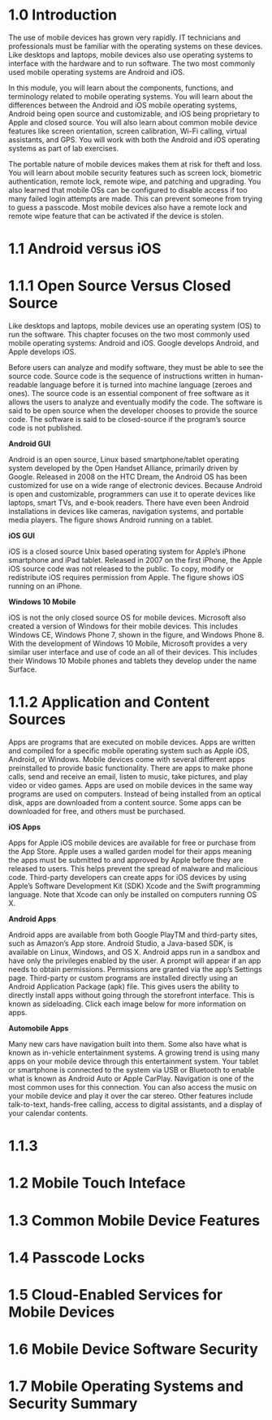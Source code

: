 # 1.0 Introduction

The use of mobile devices has grown very rapidly. IT technicians and professionals must be familiar with the operating systems on these devices. Like desktops and laptops, mobile devices also use operating systems to interface with the hardware and to run software. The two most commonly used mobile operating systems are Android and iOS.

In this module, you will learn about the components, functions, and terminology related to mobile operating systems. You will learn about the differences between the Android and iOS mobile operating systems, Android being open source and customizable, and iOS being proprietary to Apple and closed source. You will also learn about common mobile device features like screen orientation, screen calibration, Wi-Fi calling, virtual assistants, and GPS. You will work with both the Android and iOS operating systems as part of lab exercises.

The portable nature of mobile devices makes them at risk for theft and loss. You will learn about mobile security features such as screen lock, biometric authentication, remote lock, remote wipe, and patching and upgrading. You also learned that mobile OSs can be configured to disable access if too many failed login attempts are made. This can prevent someone from trying to guess a passcode. Most mobile devices also have a remote lock and remote wipe feature that can be activated if the device is stolen. 

# 1.1 Android versus iOS
# 1.1.1 Open Source Versus Closed Source

Like desktops and laptops, mobile devices use an operating system (OS) to run the software. This chapter focuses on the two most commonly used mobile operating systems: Android and iOS. Google develops Android, and Apple develops iOS.

Before users can analyze and modify software, they must be able to see the source code. Source code is the sequence of instructions written in human-readable language before it is turned into machine language (zeroes and ones). The source code is an essential component of free software as it allows the users to analyze and eventually modify the code. The software is said to be open source when the developer chooses to provide the source code. The software is said to be closed-source if the program’s source code is not published.

**Android GUI**

Android is an open source, Linux based smartphone/tablet operating system developed by the Open Handset Alliance, primarily driven by Google. Released in 2008 on the HTC Dream, the Android OS has been customized for use on a wide range of electronic devices. Because Android is open and customizable, programmers can use it to operate devices like laptops, smart TVs, and e-book readers. There have even been Android installations in devices like cameras, navigation systems, and portable media players. The figure shows Android running on a tablet.

**iOS GUI**

iOS is a closed source Unix based operating system for Apple’s iPhone smartphone and iPad tablet. Released in 2007 on the first iPhone, the Apple iOS source code was not released to the public. To copy, modify or redistribute iOS requires permission from Apple. The figure shows iOS running on an iPhone.

**Windows 10 Mobile**

iOS is not the only closed source OS for mobile devices. Microsoft also created a version of Windows for their mobile devices. This includes Windows CE, Windows Phone 7, shown in the figure, and Windows Phone 8. With the development of Windows 10 Mobile, Microsoft provides a very similar user interface and use of code an all of their devices. This includes their Windows 10 Mobile phones and tablets they develop under the name Surface.

# 1.1.2 Application and Content Sources

Apps are programs that are executed on mobile devices. Apps are written and compiled for a specific mobile operating system such as Apple iOS, Android, or Windows. Mobile devices come with several different apps preinstalled to provide basic functionality. There are apps to make phone calls, send and receive an email, listen to music, take pictures, and play video or video games.
Apps are used on mobile devices in the same way programs are used on computers. Instead of being installed from an optical disk, apps are downloaded from a content source. Some apps can be downloaded for free, and others must be purchased.

**iOS Apps**

Apps for Apple iOS mobile devices are available for free or purchase from the App Store. Apple uses a walled garden model for their apps meaning the apps must be submitted to and approved by Apple before they are released to users. This helps prevent the spread of malware and malicious code. Third-party developers can create apps for iOS devices by using Apple’s Software Development Kit (SDK) Xcode and the Swift programming language. Note that Xcode can only be installed on computers running OS X.

**Android Apps**

Android apps are available from both Google PlayTM and third-party sites, such as Amazon’s App store. Android Studio, a Java-based SDK, is available on Linux, Windows, and OS X. Android apps run in a sandbox and have only the privileges enabled by the user. A prompt will appear if an app needs to obtain permissions. Permissions are granted via the app’s Settings page.
Third-party or custom programs are installed directly using an Android Application Package (apk) file. This gives users the ability to directly install apps without going through the storefront interface. This is known as sideloading. Click each image below for more information on apps.

**Automobile Apps**

Many new cars have navigation built into them. Some also have what is known as in-vehicle entertainment systems. A growing trend is using many apps on your mobile device through this entertainment system. Your tablet or smartphone is connected to the system via USB or Bluetooth to enable what is known as Android Auto or Apple CarPlay. Navigation is one of the most common uses for this connection. You can also access the music on your mobile device and play it over the car stereo. Other features include talk-to-text, hands-free calling, access to digital assistants, and a display of your calendar contents.

# 1.1.3 
# 1.2 Mobile Touch Inteface
# 1.3 Common Mobile Device Features
# 1.4 Passcode Locks
# 1.5 Cloud-Enabled Services for Mobile Devices
# 1.6 Mobile Device Software Security
# 1.7 Mobile Operating Systems and Security Summary


